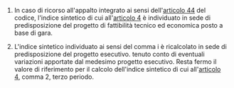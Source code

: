 1. In caso di ricorso all'appalto integrato ai sensi dell'[articolo 44](/index.html?article=articolo-44&version=1) del codice, l'indice sintetico di cui all'[articolo 4](/index.html?article=allegato-2.2-bis-articolo-4&version=2) è individuato in sede di predisposizione del progetto di fattibilità tecnico ed economica posto a base di gara.

2. L'indice sintetico individuato ai sensi del comma i è ricalcolato in sede di predisposizione del progetto esecutivo. tenuto conto di eventuali variazioni apportate dal medesimo progetto esecutivo. Resta fermo il valore di riferimento per il calcolo dell'indice sintetico di cui all'[articolo 4](/index.html?article=allegato-2.2-bis-articolo-4&version=2), comma 2, terzo periodo.
